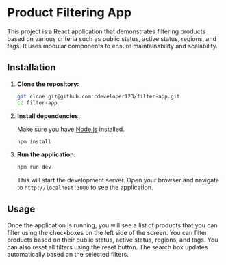 # Product Filtering App

This project is a React application that demonstrates filtering products based on various criteria such as public status, active status, regions, and tags. It uses modular components to ensure maintainability and scalability.


## Installation

1. **Clone the repository:**

   ```bash
   git clone git@github.com:cdeveloper123/filter-app.git
   cd filter-app
   ```

2. **Install dependencies:**

   Make sure you have [Node.js](https://nodejs.org/) installed.

   ```bash
   npm install
   ```

3. **Run the application:**

   ```bash
   npm run dev
   ```

   This will start the development server. Open your browser and navigate to `http://localhost:3000` to see the application.

## Usage

Once the application is running, you will see a list of products that you can filter using the checkboxes on the left side of the screen. You can filter products based on their public status, active status, regions, and tags. You can also reset all filters using the reset button. The search box updates automatically based on the selected filters.

